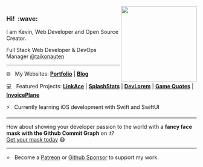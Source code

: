 <img src="https://kovah.de/kvh_social_1200x630.jpg" align="right" width="200">
<h3>Hi! &nbsp;:wave:</h3>

I am Kevin, Web Developer and Open Source Creator.
  
Full Stack Web Developer & DevOps Manager [@taikonauten](https://github.com/taikonauten)

---

:globe_with_meridians:&nbsp;&nbsp; My Websites: [**Portfolio**](https://kovah.de/) | [**Blog**](https://blog.kovah.de/en/)

:computer:&nbsp;&nbsp; Featured Projects: [**LinkAce**](https://www.linkace.org/) | [**SplashStats**](https://splashstats.space/) | [**DevLorem**](https://github.com/Kovah/DevLorem) | [**Game Quotes**](https://game-quotes.com/) | [**InvoicePlane**](https://invoiceplane.com/)

:zap:&nbsp;&nbsp; Currently learning iOS development with Swift and SwiftUI 

---

How about showing your developer passion to the world with a **fancy face mask with the Github Commit Graph** on it?  
[Get your mask today](https://www.redbubble.com/i/mask/The-Github-Commit-Graph-by-kovah-de/55468616.9G0D8) :mask:

---

:star:&nbsp;&nbsp; Become a [Patreon](https://www.patreon.com/Kovah) or [Github Sponsor](https://github.com/sponsors/Kovah) to support my work.
